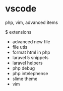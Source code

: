 # vscode
php, vim, advanced items

$ extensions

- advanced new file
- file utis
- format html in php
- laravel 5 snippets
- laravel helpers 
- php debug
- php intelephense
- slime theme
- vim
